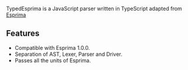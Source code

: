 TypedEsprima is a JavaScript parser written in TypeScript adapted from [Esprima](https://github.com/ariya/esprima)

Features
--------
* Compatible with Esprima 1.0.0.
* Separation of AST, Lexer, Parser and Driver.
* Passes all the units of Esprima.
